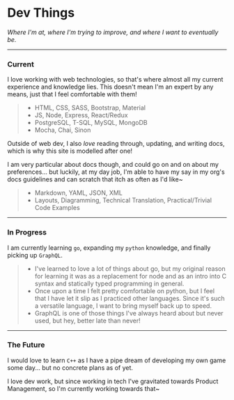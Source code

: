 # Dev Things

*Where I'm at, where I'm trying to improve, and where I want to eventually be.*

---

### Current

I love working with web technologies, so that's where almost all my current experience and knowledge lies. This doesn't mean I'm an expert by any means, just that I feel comfortable with them!

> - HTML, CSS, SASS, Bootstrap, Material 
> - JS, Node, Express, React/Redux
> - PostgreSQL, T-SQL, MySQL, MongoDB
> - Mocha, Chai, Sinon

Outside of web dev, I also *love* reading through, updating, and writing docs, which is why this site is modelled after one!

I am very particular about docs though, and could go on and on about my preferences... but luckily, at my day job, I'm able to have my say in my org's docs guidelines and can scratch that itch as often as I'd like~

> - Markdown, YAML, JSON, XML
> - Layouts, Diagramming, Technical Translation, Practical/Trivial Code Examples

---

### In Progress

I am currently learning `go`, expanding my `python` knowledge, and finally picking up `GraphQL`.

> - I've learned to love a lot of things about go, but my original reason for learning it was as a replacement for node and as an intro into C syntax and statically typed programming in general.
> - Once upon a time I felt pretty comfortable on python, but I feel that I have let it slip as I practiced other languages. Since it's such a versatile language, I want to bring myself back up to speed.
> - GraphQL is one of those things I've always heard about but never used, but hey, better late than never!

---

### The Future

I would love to learn `C++` as I have a pipe dream of developing my own game some day... but no concrete plans as of yet.

I love dev work, but since working in tech I've gravitated towards Product Management, so I'm currently working towards that~

